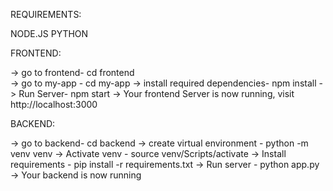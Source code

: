 REQUIREMENTS:

NODE.JS
PYTHON

FRONTEND:

-> go to frontend- cd frontend  
-> go to my-app - cd my-app
-> install required dependencies- npm install
-> Run Server- npm start
-> Your frontend Server is now running, visit http://localhost:3000

BACKEND:

-> go to backend- cd backend
-> create virtual environment - python -m venv venv
-> Activate venv - source venv/Scripts/activate
-> Install requirements - pip install -r requirements.txt
-> Run server - python app.py
-> Your backend is now running
